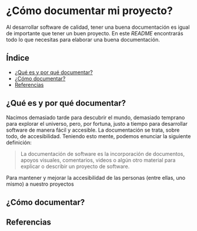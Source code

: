 # ¿Cómo documentar mi proyecto?
Al desarrollar software de calidad, tener una buena documentación es igual de importante que tener un buen proyecto. En este *README* encontrarás todo lo que necesitas para elaborar una buena documentación.

## Índice
* [¿Qué es y por qué documentar?](#modelos-generativos-de-lenguaje)
* [¿Cómo documentar?](#k-means-clustering)
* [Referencias ](#latent-dirichlet-allocation)

## ¿Qué es y por qué documentar?

Nacimos demasiado tarde para descubrir el mundo, demasiado temprano para explorar el universo, pero, por fortuna, justo a tiempo para desarrollar software de manera fácil y accesible. La documentación se trata, sobre todo, de accesibilidad. Teniendo esto mente, podemos enunciar la siguiente definición:
> La documentación de software es la incorporación de documentos, apoyos visuales, comentarios, videos o algún otro material para explicar o describir un proyecto de software.

Para mantener y mejorar la accesibilidad de las personas (entre ellas, uno mismo) a nuestro proyectos 

## ¿Cómo documentar?


## Referencias 




